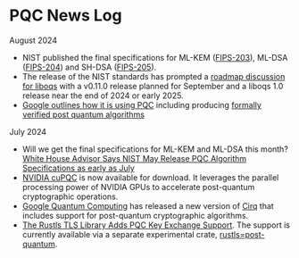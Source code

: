 # PQC News Log

August 2024
- NIST published the final specifications for ML-KEM ([FIPS-203](https://csrc.nist.gov/pubs/fips/203/final)), ML-DSA ([FIPS-204](https://csrc.nist.gov/pubs/fips/204/final)) and SH-DSA ([FIPS-205](https://csrc.nist.gov/pubs/fips/205/final)).
- The release of the NIST standards has prompted a [roadmap discussion for liboqs](https://github.com/orgs/open-quantum-safe/discussions/1892) with a v0.11.0 release planned for September and a liboqs 1.0 release near the end of 2024 or early 2025.
- [Google outlines how it is using PQC](https://security.googleblog.com/2024/08/post-quantum-cryptography-standards.html) including producing [formally verified post quantum algorithms](https://bughunters.google.com/blog/6038863069184000/formally-verified-post-quantum-algorithms)

July 2024
- Will we get the final specifications for ML-KEM and ML-DSA this month? [White House Advisor Says NIST May Release PQC Algorithm Specifications as early as July](https://thequantuminsider.com/2024/05/24/white-house-advisor-says-nist-to-release-post-quantum-cryptographic-algorithms-in-coming-weeks/)
- [NVIDIA cuPQC](https://developer.nvidia.com/cuPQC) is now available for download. It leverages the parallel processing power of NVIDIA GPUs to accelerate post-quantum cryptographic operations.
- [Google Quantum Computing](https://quantumai.google) has released a new version of [Cirq](https://quantumai.google/cirq) that includes support for post-quantum cryptographic algorithms.
- [The Rustls TLS Library Adds PQC Key Exchange Support](https://www.memorysafety.org/blog/pq-key-exchange/). The support is currently available via a separate experimental crate, [rustls=post-quantum](https://crates.io/crates/rustls-post-quantum).

